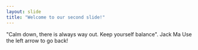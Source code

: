 ```yaml
---
layout: slide
title: "Welcome to our second slide!"
---
```

"Calm down, there is always way out. Keep yourself balance". Jack Ma
Use the left arrow to go back!

